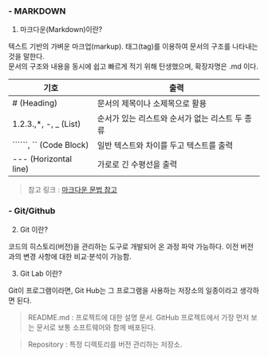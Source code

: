 ### - MARKDOWN

1. 마크다운(Markdown)이란?

텍스트 기반의 가벼운 마크업(markup). 태그(tag)를 이용하여 문서의 구조를 나타내는 것을 말한다. 
<br/> 문서의 구조와 내용을 동시에 쉽고 빠르게 적기 위해 탄생했으며, 확장자명은 .md 이다.

| 기호 | 출력 |
| ----------- | ----------- |
| # (Heading) | 문서의 제목이나 소제목으로 활용 |
| 1.2.3.,*, -, _ (List) | 순서가 있는 리스트와 순서가 없는 리스트 두 종류 |
| ``````, `` (Code Block) | 일반 텍스트와 차이를 두고 텍스트를 출력 |
| --- (Horizontal line) | 가로로 긴 수평선을 출력 |

> 참고 링크 : [마크다운 문법 참고](https://www.markdownguide.org/cheat-sheet/)  


### - Git/Github

2. Git 이란?

코드의 히스토리(버전)을 관리하는 도구로 개발되어 온 과정 파악 가능하다. 이전 버전과의 변경 사항에 대한 비교·분석이 가능함.

3. Git Lab 이란?

Git이 프로그램이라면, Git Hub는 그 프로그램을 사용하는 저장소의 일종이라고 생각하면 된다. 

> README.md : 프로젝트에 대한 설명 문서. GitHub 프로젝트에서 가장 먼저 보는 문서로 보통 소프트웨어와 함께 배포된다.

> Repository : 특정 디렉토리를 버전 관리하는 저장소.